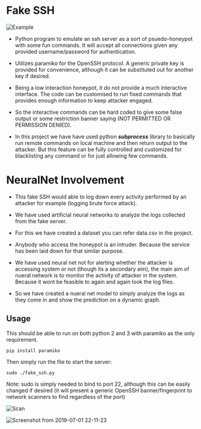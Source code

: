 # Fake SSH
![Example](screenshots/clippy.png "Clippy!")

* Python program to emulate an ssh server as a sort of psuedo-honeypot with some fun commands. It will accept all connections given any provided username/password for authentication.

* Utilizes paramiko for the OpenSSH protocol. A generic private key is provided for convenience, although it can be substituted out for another key if desired.

* Being a low interaction honeypot, it do not provide a much interactive interface. The code can be customised to run fixed commands that provides enough information to keep attacker engaged.

* So the interactive commands can be hard coded to give some false output or  some restriction banner saying (NOT PERMITTED OR PERMISSION DENIED).


* In this project we have have used python ***subprocess*** library to basically run remote commands on local machine and then return output to the attacker. But this feature can be fully controlled and customized for blacklisting any command or for just allowing few commands.

# NeuralNet Involvement

* This fake SSH would able to log down every activity performed by an attacker for example (logging brute force attack).

* We have used artificial neural networks to analyze the logs collected from the fake server.

* For this we have created a dataset you can refer data.csv in the project. 

* Anybody who access the honeypot is an intruder. Because the service has been laid down for that similar purpose.

* We have used neural net not for alerting whether the attacker is accessing system or not (though its a secondary aim), the main aim of nueral network is to monitor the activity of attacker in the system. Because it wont be feasible to again and again look the log files. 

* So we have created a nueral net model to simply analyze the logs as they come in and show the prediction on a dynamic graph.



## Usage
This should be able to run on both python 2 and 3 with paramiko as the only requirement.

`pip install paramiko`

Then simply run the file to start the server:

`sudo ./fake_ssh.py`

Note: sudo is simply needed to bind to port 22, although this can be easily changed if desired (it will present a generic OpenSSH banner/fingerprint to network scanners to find regardless of the port)

![Scan](screenshots/nmap.png "Spoofed Banner")

![Screenshot from 2019-07-01 22-11-23](https://user-images.githubusercontent.com/31883696/60452877-378e5380-9c4d-11e9-956a-521248b5b9eb.png)
